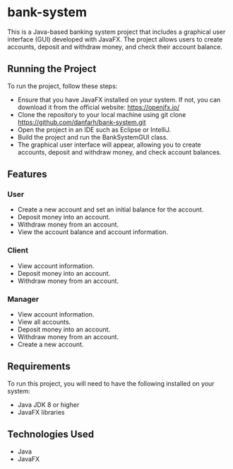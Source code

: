 # bank-system
This is a Java-based banking system project that includes a graphical user interface (GUI) developed with JavaFX. The project allows users to create accounts, deposit and withdraw money, and check their account balance.

## Running the Project
To run the project, follow these steps:
- Ensure that you have JavaFX installed on your system. If not, you can download it from the official website: https://openjfx.io/
- Clone the repository to your local machine using git clone https://github.com/danfarh/bank-system.git
- Open the project in an IDE such as Eclipse or IntelliJ.
- Build the project and run the BankSystemGUI class.
- The graphical user interface will appear, allowing you to create accounts, deposit and withdraw money, and check account balances.

## Features
### User
- Create a new account and set an initial balance for the account.
- Deposit money into an account.
- Withdraw money from an account.
- View the account balance and account information.
### Client
- View account information.
- Deposit money into an account.
- Withdraw money from an account.
### Manager
- View account information.
- View all accounts.
- Deposit money into an account.
- Withdraw money from an account.
- Create a new account.

## Requirements
To run this project, you will need to have the following installed on your system:
- Java JDK 8 or higher
- JavaFX libraries

## Technologies Used
- Java
- JavaFX
